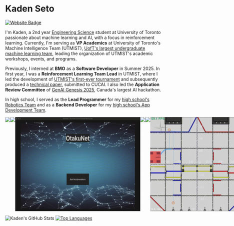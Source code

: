 # Kaden Seto

[![Website Badge](https://img.shields.io/badge/website-Kaden_Seto-blue)](https://kseto06.github.io/)

I'm Kaden, a 2nd year [Engineering Science](https://engsci.utoronto.ca/program/what-is-engsci/) student at University of Toronto passionate about machine learning and AI, with a focus in reinforcement learning. Currently, I'm serving as **VP Academics** at University of Toronto's Machine Intelligence Team (UTMIST), [UofT's largest undergraduate machine learning team](https://utmist.ca), leading the organization of UTMIST's academic workshops, events, and programs.

Previously, I interned at **BMO** as a **Software Developer** in Summer 2025. In first year, I was a **Reinforcement Learning Team Lead** in UTMIST, where I led the development of [UTMIST's first-ever tournament](https://utmist.ca/ai2) and subsequently produced a [technical paper](AI_Squared___CUCAI_2025_Paper_final.pdf), submitted to CUCAI. I also led the **Application Review Committee** of [GenAI Genesis 2025](https://genaigenesis.ca/), Canada's largest AI hackathon.

In high school, I served as the **Lead Programmer** for my [high school's Robotics Team](https://titansrobotics.odoo.com/) and as a **Backend Developer** for my [high school's App Development Team](https://app.staugustinechs.ca/).

<div style="display: flex; justify-content: space-around;">
  <img src="neurostrike.gif" width="400">
  <img src="aisquaredv4.gif" width="400">
  <img src="recsys_demo.gif" width="400">
  <img src="aegis-compressed.gif" width="400">
  <img src="innerworlds.gif" width=500>
  <img src="MeepMeep.gif" width=300>
</div>

![Kaden's GitHub Stats](https://github-readme-stats-sigma-five.vercel.app/api?username=kseto06&show_icons=true&theme=radical&include_all_commits=true&count_private=true)
[![Top Languages](https://github-readme-stats.vercel.app/api/top-langs/?username=kseto06)](https://github.com/kseto06/github-readme-stats)

